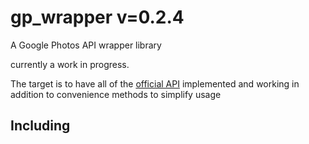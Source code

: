 # gp_wrapper v=0.2.4
A Google Photos API wrapper library

currently a work in progress.

The target is to have all of the [official API](https://developers.google.com/photos/library/reference/rest) implemented and working in addition to convenience methods to simplify usage

## Including
